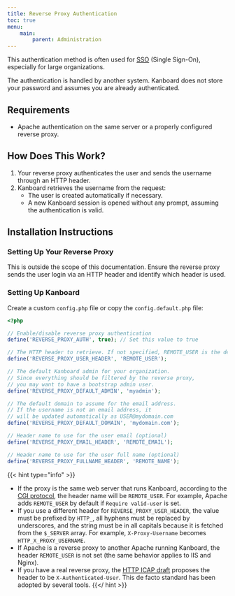 ```yaml
---
title: Reverse Proxy Authentication
toc: true
menu:
    main:
        parent: Administration
---
```


This authentication method is often used for [SSO](http://en.wikipedia.org/wiki/Single_sign-on) (Single Sign-On), especially for large organizations.

The authentication is handled by another system. Kanboard does not store your password and assumes you are already authenticated.

## Requirements

- Apache authentication on the same server or a properly configured reverse proxy.

## How Does This Work?

1. Your reverse proxy authenticates the user and sends the username through an HTTP header.
2. Kanboard retrieves the username from the request:
    - The user is created automatically if necessary.
    - A new Kanboard session is opened without any prompt, assuming the authentication is valid.

## Installation Instructions

### Setting Up Your Reverse Proxy

This is outside the scope of this documentation. Ensure the reverse proxy sends the user login via an HTTP header and identify which header is used.

### Setting Up Kanboard

Create a custom `config.php` file or copy the `config.default.php` file:

```php
<?php

// Enable/disable reverse proxy authentication
define('REVERSE_PROXY_AUTH', true); // Set this value to true

// The HTTP header to retrieve. If not specified, REMOTE_USER is the default
define('REVERSE_PROXY_USER_HEADER', 'REMOTE_USER');

// The default Kanboard admin for your organization.
// Since everything should be filtered by the reverse proxy,
// you may want to have a bootstrap admin user.
define('REVERSE_PROXY_DEFAULT_ADMIN', 'myadmin');

// The default domain to assume for the email address.
// If the username is not an email address, it
// will be updated automatically as USER@mydomain.com
define('REVERSE_PROXY_DEFAULT_DOMAIN', 'mydomain.com');

// Header name to use for the user email (optional)
define('REVERSE_PROXY_EMAIL_HEADER', 'REMOTE_EMAIL');

// Header name to use for the user full name (optional)
define('REVERSE_PROXY_FULLNAME_HEADER', 'REMOTE_NAME');
```

{{< hint type="info" >}}
- If the proxy is the same web server that runs Kanboard, according to the [CGI protocol](http://www.ietf.org/rfc/rfc3875), the header name will be `REMOTE_USER`. For example, Apache adds `REMOTE_USER` by default if `Require valid-user` is set.
- If you use a different header for `REVERSE_PROXY_USER_HEADER`, the value must be prefixed by `HTTP_`, all hyphens must be replaced by underscores, and the string must be in all capitals because it is fetched from the `$_SERVER` array. For example, `X-Proxy-Username` becomes `HTTP_X_PROXY_USERNAME`.
- If Apache is a reverse proxy to another Apache running Kanboard, the header `REMOTE_USER` is not set (the same behavior applies to IIS and Nginx).
- If you have a real reverse proxy, the [HTTP ICAP draft](http://tools.ietf.org/html/draft-stecher-icap-subid-00#section-3.4) proposes the header to be `X-Authenticated-User`. This de facto standard has been adopted by several tools.
{{</ hint >}}
